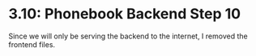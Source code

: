 # 3.10: Phonebook Backend Step 10

Since we will only be serving the backend to the internet, I removed the frontend files.



